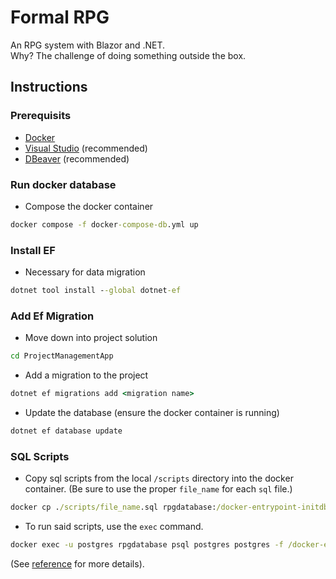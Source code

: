 # Formal RPG

An RPG system with Blazor and .NET. \
Why? The challenge of doing something outside the box.

## Instructions

### Prerequisits

- [Docker](https://www.docker.com/products/docker-desktop/)
- [Visual Studio](https://visualstudio.microsoft.com/downloads/) (recommended)
- [DBeaver](https://dbeaver.io/download/) (recommended)

### Run docker database

- Compose the docker container

```cmd
docker compose -f docker-compose-db.yml up
```

### Install EF

- Necessary for data migration

```cmd
dotnet tool install --global dotnet-ef
```

### Add Ef Migration

- Move down into project solution

```cmd
cd ProjectManagementApp
```

- Add a migration to the project

```cmd
dotnet ef migrations add <migration name>
```

- Update the database (ensure the docker container is running)

```cmd
dotnet ef database update
```

### SQL Scripts

- Copy sql scripts from the local `/scripts` directory into the docker container. (Be sure to use the proper `file_name` for each `sql` file.)

```cmd
docker cp ./scripts/file_name.sql rpgdatabase:/docker-entrypoint-initdb.d/file_name.sql
```

- To run said scripts, use the `exec` command.

```cmd
docker exec -u postgres rpgdatabase psql postgres postgres -f /docker-entrypoint-initdb.d/file_name.sql
```

(See [reference](https://stackoverflow.com/questions/34688465/how-do-i-run-a-sql-file-of-inserts-through-docker-run) for more details).
